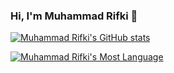 ### Hi, I'm Muhammad Rifki 👋

[![Muhammad Rifki's GitHub stats](https://github-readme-stats.vercel.app/api?username=cropacoulus&theme=dark&show_icons=true&hide=contribs,prs)](https://github.com/anuraghazra/github-readme-stats)

[![Muhammad Rifki's Most Language](https://github-readme-stats.vercel.app/api/top-langs/?username=cropacoulus&theme=dark&layout=compact)](https://github.com/anuraghazra/github-readme-stats)
